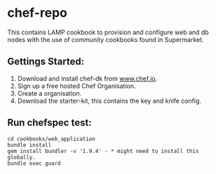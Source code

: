 chef-repo
=========

This contains LAMP cookbook to provision and configure web and db nodes with the use
of community cookbooks found in Supermarket.

Gettings Started:
-----------------

1. Download and install chef-dk from www.chef.io.
2. Sign up a free hosted Chef Organisation.
3. Create a organisation.
4. Download the starter-kit, this contains the key and knife config.

Run chefspec test:
------------------
```
cd cookbooks/web_application
bundle install
gem install bundler -v '1.9.4' - * might need to install this globally.
bundle exec guard
```
